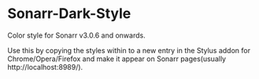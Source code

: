 # Sonarr-Dark-Style
Color style for Sonarr v3.0.6 and onwards. 

Use this by copying the styles within to a new entry in the Stylus addon for Chrome/Opera/Firefox and make it appear on Sonarr pages(usually http://localhost:8989/).


